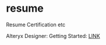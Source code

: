 # resume
Resume Certification etc


Alteryx Designer: Getting Started: [LINK](/resume/blob/main/CERTIFICATES/Alteryx%20Designer%20Getting%20Started.pdf)
